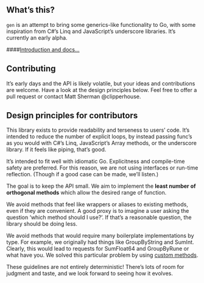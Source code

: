 ## What’s this?

`gen` is an attempt to bring some generics-like functionality to Go, with some inspiration from C#’s Linq and JavaScript’s underscore libraries. It’s currently an early alpha.

####<a href="http://clipperhouse.github.io/gen/">Introduction and docs...</a>

## Contributing

It’s early days and the API is likely volatile, but your ideas and contributions are welcome. Have a look at the design principles below. Feel free to offer a pull request or contact Matt Sherman @clipperhouse.

## Design principles for contributors

This library exists to provide readability and terseness to users’ code. It’s intended to reduce the number of explicit loops, by instead passing func’s as you would with C#’s Linq, JavaScript’s Array methods, or the underscore library. If it feels like piping, that’s good.

It’s intended to fit well with idiomatic Go. Explicitness and compile-time safety are preferred. For this reason, we are not using interfaces or run-time reflection. (Though if a good case can be made, we’ll listen.)

The goal is to keep the API small. We aim to implement the **least number of orthogonal methods** which allow the desired range of function.

We avoid methods that feel like wrappers or aliases to existing methods, even if they are convenient. A good proxy is to imagine a user asking the question ‘which method should I use?’. If that’s a reasonable question, the library should be doing less.

We avoid methods that would require many boilerplate implementations by type. For example, we originally had things like GroupByString and SumInt. Clearly, this would lead to requests for SumFloat64 and GroupByRune or what have you. We solved this particular problem by using [custom methods](http://clipperhouse.github.io/gen/#Custom).

These guidelines are not entirely deterministic! There’s lots of room for judgment and taste, and we look forward to seeing how it evolves.
